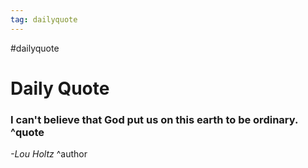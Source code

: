 ```yaml
---
tag: dailyquote
---
```


#dailyquote

# Daily Quote

### I can't believe that God put us on this earth to be ordinary. ^quote
*-Lou Holtz* ^author
